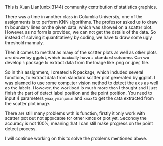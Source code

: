 This is Xuan Lian(uni:xl3144) community contribution of statistics graphics.

There was a time in another class in Columbia University, one of the assignments is to perform KNN algorithms. 
The professor asked us to draw th boundary lines on the given data, which was showed on a scatter plot.
However, as no form is provided, we can not get the details of the data.
So instead of solving it quantitatively by coding, we have to draw some ugly threshold mannuly.

Then it comes to me that as many of the scatter plots as well as other plots are drawn by ggplot, which basically have a standard outcome.
Can we develop a package to extract data from the Image like .png or .jpeg file.

So in this assignment, I created a R package, which included several functions, to extract data from standard scatter plot generated by ggplot.
I was planned to use some computer vision method to detect the axis as well as the labels.
However, the workload is much more than I thought and I just finish the part of detect label position and the point position.
You need to input 4 parameters `ymax`,`ymin`,`xmin` and `xmax` to get the data extracted from the scatter plot image.

There are still many problems with is function, firstly it only work with scatter plot but not applicable for other kinds of plot yet.
Secondly the accuracy is not 100%, meaning that I can still make progress on the point detect process.

I will continue working on this to solve the problems mentioned above.
